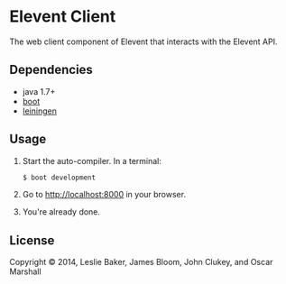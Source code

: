 # Elevent Client

The web client component of Elevent that interacts with the Elevent API.

## Dependencies

- java 1.7+
- [boot][1]
- [leiningen][2]

## Usage

1. Start the auto-compiler. In a terminal:

    ```bash
    $ boot development
    ```

2. Go to [http://localhost:8000][3] in your browser.

3. You're already done.

## License

Copyright © 2014, Leslie Baker, James Bloom, John Clukey, and Oscar Marshall

[1]: https://github.com/tailrecursion/boot
[2]: https://github.com/technomancy/leiningen
[3]: http://localhost:8000
